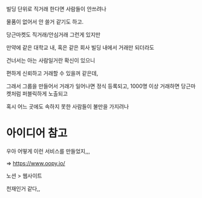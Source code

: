 빌딩 단위로 직거래 한다면 사람들이 안쓰려나

물품이 없어서 안 쓸거 같기도 하고.

당근마켓도 직거래/안심거래 그런게 있지만

만약에 같은 대학교 내, 혹은 같은 회사 빌딩 내에서 거래만 되더라도

건너서는 아는 사람일거란 확신이 있으니

편하게 신뢰하고 거래할 수 있을꺼 같은데,

그래서 그룹을 만들어서 거래가 일어나면 정식 등록되고, 1000명 이상 거래하면 당근마켓처럼 퍼블릭하게 노출되고

혹시 어느 곳에도 속하지 못한 사람들이 불만을 가지려나





# 아이디어 참고

우아 어떻게 이런 서비스를 만들었지,,, 

=> https://www.oopy.io/ 

노션 > 웹사이트

천재인거 같다,,
